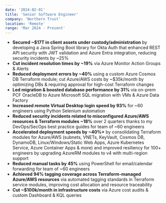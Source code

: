 ```yaml
---
date: '2024-02-01'
title: 'Senior Software Engineer'
company: 'Northern Trust'
location: 'Remote'
range: 'Mar 2024 - Present'
---
```

- **Secured ~$17T in client assets under custody/administration** by developing a Java Spring Boot library for Okta Auth that enhanced REST API security with JWT validation and Azure Entra integration, reducing security incidents by ~25%
- **Cut incident resolution times by ~19%** via Azure Monitor Action Groups & Alerts
- **Reduced deployment errors by ~40%** using a custom Azure Cosmos DB Terraform module; cut Azure/AWS costs by ~$35k/month by optimizing DBs & requiring approval for high-cost Terraform changes
- **Led migration & boosted database performance by 31%** via on-prem PCF OracleDB to Azure Microsoft SQL migration with VMs & Azure Data Factory
- **Increased remote Virtual Desktop login speed by 93%** for ~60 engineers using Python Selenium automation
- **Reduced security incidents related to misconfigured Azure/AWS resources & Terraform modules ~18%** over 2 quarters thanks to my DevOps/SecOps best practice guides for team of ~60 engineers
- **Accelerated deployment speeds by ~40%+** by consolidating Terraform modules for Azure/AWS (subnets, VNETs, KeyVault, Cosmos DB, DynamoDB, Linux/Windows/Static Web Apps, Azure Kubernetes Service, Azure Container Apps & more) and improved resiliency for 100+ engineers by upgrading AzureRM modules to v4 with multi-region support
- **Reduced manual tasks by 45%** using PowerShell for email/calendar forwarding for team of ~60 engineers
- **Achieved 94% tagging coverage across Terraform-managed Azure/AWS resources** via automated tagging standards in Terraform service modules, improving cost allocation and resource traceability
- **Cut ~$100k/month in infrastructure costs** via Azure cost audits & custom Dashboard & KQL queries